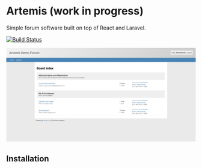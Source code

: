 # Artemis (work in progress)
Simple forum software built on top of React and Laravel.

[![Build Status](https://travis-ci.com/nedroden/Artemis.svg?branch=master)](https://travis-ci.com/nedroden/Artemis)

![Artemis logo](Docs/Boardindex.png)

## Installation